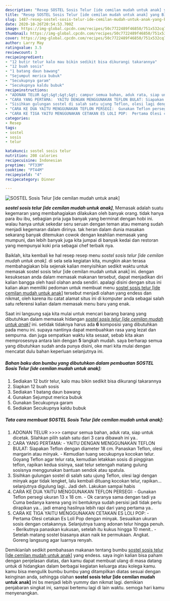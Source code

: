 ```yaml
---
description: "Resep SOSTEL Sosis Telur [ide cemilan mudah untuk anak] yang Bisa Manjain Lidah"
title: "Resep SOSTEL Sosis Telur [ide cemilan mudah untuk anak] yang Bisa Manjain Lidah"
slug: 1487-resep-sostel-sosis-telur-ide-cemilan-mudah-untuk-anak-yang-bisa-manjain-lidah
date: 2020-10-26T20:54:53.700Z
image: https://img-global.cpcdn.com/recipes/50c7722489f46850/751x532cq70/sostel-sosis-telur-ide-cemilan-mudah-untuk-anak-foto-resep-utama.jpg
thumbnail: https://img-global.cpcdn.com/recipes/50c7722489f46850/751x532cq70/sostel-sosis-telur-ide-cemilan-mudah-untuk-anak-foto-resep-utama.jpg
cover: https://img-global.cpcdn.com/recipes/50c7722489f46850/751x532cq70/sostel-sosis-telur-ide-cemilan-mudah-untuk-anak-foto-resep-utama.jpg
author: Larry May
ratingvalue: 3.5
reviewcount: 3
recipeingredient:
- "12 butir telur kalo mau bikin sedikit bisa dikurangi takarannya"
- "12 buah sosis"
- "1 batang daun bawang"
- "Sejumput merica bubuk"
- "Secukupnya garam"
- "Secukupnya kaldu bubuk"
recipeinstructions:
- "ADONAN TELUR &gt;&gt;&gt;&gt; campur semua bahan, aduk rata, siap untuk dicetak. Silahkan pilih salah satu dari 3 cara dibawah ini ya.."
- "CARA YANG PERTAMA:  YAITU DENGAN MENGGUNAKAN TEFLON BULAT: Siapakan Teflon dengan diameter 18 cm. Panaskan Teflon, olesi margarin atau minyak. Kemudian tuang secukupnya kocokan telur. Goyang Teflon agar telur rata, kemudian letakkan sosis di pinggiran teflon, rapikan kedua sisinya, saat telur setengah matang gulung sosisnya menggunakan bantuan sendok atau spatula."
- "Sisihkan gulungan sostel di salah satu ujung Teflon, olesi lagi dengan minyak agar tidak lengket, lalu kembali dituang kocokan telur, rapikan… selanjutnya digulung lagi.. Jadi deh. Lakukan sampai habis"
- "CARA KE DUA YAITU MENGGUNAKAN TEFLON PERSEGI:  Gunakan Teflon persegi ukuran 13 x 18 cm. Ok caranya sama dengan tadi ya Cuma bedanya karena yang ini bentuknya sudah persisi jadi tidak perlu dirapikan ya… jadi emang hasilnya lebih rapi dari yang pertama ya.."
- "CARA KE TIGA YAITU MENGGUNAKAN CETAKAN ES LOLI POP:  Pertama Olesi cetakan Es Loli Pop dengan minyak. Sesuaikan ukuran sosis dengan cetakannya. Selanjutnya tuang adonan telur hingga penuh.  Berikutnya panaskan kukusan, setelah itu kukus hingga 10 menit.. Setelah matang sostel biasanya akan naik ke permukaan. Angkat. Goreng langsung agar luarnya renyah."
categories:
- Resep
tags:
- sostel
- sosis
- telur

katakunci: sostel sosis telur 
nutrition: 208 calories
recipecuisine: Indonesian
preptime: "PT33M"
cooktime: "PT44M"
recipeyield: "4"
recipecategory: Dinner

---
```



![SOSTEL Sosis Telur [ide cemilan mudah untuk anak]](https://img-global.cpcdn.com/recipes/50c7722489f46850/751x532cq70/sostel-sosis-telur-ide-cemilan-mudah-untuk-anak-foto-resep-utama.jpg)

<b><i>sostel sosis telur [ide cemilan mudah untuk anak]</i></b>, Memasak adalah suatu kegemaran yang membahagiakan dilakukan oleh banyak orang. tidak hanya para ibu ibu, sebagian pria juga banyak yang berminat dengan hobi ini. walau hanya untuk sekedar seru seruan dengan teman atau memang sudah menjadi kegemaran dalam dirinya. tak heran dalam dunia masakan sekarang banyak ditemukan cowok dengan keahlian memasak yang mumpuni, dan lebih banyak juga kita jumpai di banyak kedai dan restoran yang mempunyai koki pria sebagai chef terbaik nya.

Baiklah, kita kembali ke hal resep resep menu <i>sostel sosis telur [ide cemilan mudah untuk anak]</i>. di sela sela kegiatan kita, mungkin akan terasa membahagiakan bila sejenak kalian menyisihkan sedikit waktu untuk memasak sostel sosis telur [ide cemilan mudah untuk anak] ini. dengan kesuksesan anda dalam memasak makanan tersebut, dapat menjadikan diri kalian bangga oleh hasil olahan anda sendiri. apalagi disini dengan situs ini kalian akan memiliki pedoman untuk membuat menu <u>sostel sosis telur [ide cemilan mudah untuk anak]</u> tersebut menjadi olahan yang endess dan nikmat, oleh karena itu catat alamat situs ini di komputer anda sebagai salah satu referensi kalian dalam memasak menu baru yang enak.




Saat ini langsung saja kita mulai untuk mencari barang barang yang dibutuhkan dalam memasak hidangan <u><i>sostel sosis telur [ide cemilan mudah untuk anak]</i></u> ini. setidak tidaknya harus ada <b>6</b> komposisi yang dibutuhkan pada menu ini. supaya nantinya dapat membuahkan rasa yang lezat dan sempurna. dan juga sempatkan waktu kita sesaat, sebab kita akan memprosesnya antara lain dengan <b>5</b> langkah mudah. saya berharap semua yang dibutuhkan sudah anda punya disini, oke mari kita mulai dengan mencatat dulu bahan keperluan selanjutnya ini.

<!--inarticleads1-->

##### Bahan baku dan bumbu yang dibutuhkan dalam pembuatan SOSTEL Sosis Telur [ide cemilan mudah untuk anak]:

1. Sediakan 12 butir telur, kalo mau bikin sedikit bisa dikurangi takarannya
1. Siapkan 12 buah sosis
1. Sediakan 1 batang daun bawang
1. Gunakan Sejumput merica bubuk
1. Gunakan Secukupnya garam
1. Sediakan Secukupnya kaldu bubuk




<!--inarticleads2-->

##### Tata cara membuat SOSTEL Sosis Telur [ide cemilan mudah untuk anak]:

1. ADONAN TELUR &gt;&gt;&gt;&gt; campur semua bahan, aduk rata, siap untuk dicetak. Silahkan pilih salah satu dari 3 cara dibawah ini ya..
1. CARA YANG PERTAMA:  - YAITU DENGAN MENGGUNAKAN TEFLON BULAT: Siapakan Teflon dengan diameter 18 cm. Panaskan Teflon, olesi margarin atau minyak. - Kemudian tuang secukupnya kocokan telur. Goyang Teflon agar telur rata, kemudian letakkan sosis di pinggiran teflon, rapikan kedua sisinya, saat telur setengah matang gulung sosisnya menggunakan bantuan sendok atau spatula.
1. Sisihkan gulungan sostel di salah satu ujung Teflon, olesi lagi dengan minyak agar tidak lengket, lalu kembali dituang kocokan telur, rapikan… selanjutnya digulung lagi.. Jadi deh. Lakukan sampai habis
1. CARA KE DUA YAITU MENGGUNAKAN TEFLON PERSEGI:  - Gunakan Teflon persegi ukuran 13 x 18 cm. - Ok caranya sama dengan tadi ya Cuma bedanya karena yang ini bentuknya sudah persisi jadi tidak perlu dirapikan ya… jadi emang hasilnya lebih rapi dari yang pertama ya..
1. CARA KE TIGA YAITU MENGGUNAKAN CETAKAN ES LOLI POP:  - Pertama Olesi cetakan Es Loli Pop dengan minyak. Sesuaikan ukuran sosis dengan cetakannya. Selanjutnya tuang adonan telur hingga penuh.  - Berikutnya panaskan kukusan, setelah itu kukus hingga 10 menit.. - Setelah matang sostel biasanya akan naik ke permukaan. Angkat. Goreng langsung agar luarnya renyah.




Demikianlah sedikit pembahasan makanan tentang bumbu <u>sostel sosis telur [ide cemilan mudah untuk anak]</u> yang endess. saya ingin kalian bisa paham dengan penjelasan diatas, dan kamu dapat membuat ulang di masa datang untuk di hidangkan dalam berbagai kegiatan keluarga atau kolega kamu. kamu bisa mengulik bumbu bumbu yang ditampilkan diatas sesuai dengan keinginan anda, sehingga olahan <b>sostel sosis telur [ide cemilan mudah untuk anak]</b> ini bs menjadi lebih yummy dan nikmat lagi. demikian penjabaran singkat ini, sampai bertemu lagi di lain waktu. semoga hari kamu menyenangkan.
